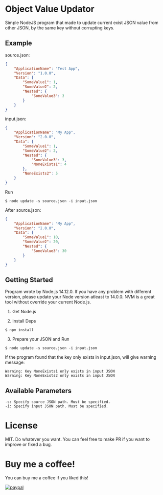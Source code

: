 # Object Value Updator
Simple NodeJS program that made to update current exist JSON value from other JSON, by the same key without corrupting keys.

## Example
source.json:

```json
{
    "ApplicationName": "Test App",
    "Version": "1.0.0",
    "Data": {
        "SomeValue1": 1,
        "SomeValue2": 2,
        "Nested": {
            "SomeValue3": 3
        }
    }
}
```

input.json:

```json
{
    "ApplicationName": "My App",
    "Version": "2.0.0",
    "Data": {
        "SomeValue1": 1,
        "SomeValue2": 2,
        "Nested": {
            "SomeValue3": 3,
            "NoneExists1": 4
        },
        "NoneExists2": 5
    }
}
```

Run

```
$ node update -s source.json -i input.json
```

After source.json:

```json
{
    "ApplicationName": "My App",
    "Version": "2.0.0",
    "Data": {
        "SomeValue1": 10,
        "SomeValue2": 20,
        "Nested": {
            "SomeValue3": 30
        }
    }
}
```

## Getting Started
Program wrote by Node.js 14.12.0. If you have any problem with different version, please update your Node version atleast to 14.0.0. NVM is a great tool without override your current Node.js.

1. Get Node.js

2. Install Deps
```
$ npm install
```

3. Prepare your JSON and Run
```
$ node update -s source.json -i input.json
```

If the program found that the key only exists in input.json, will give warning message:

```
Warning: Key NoneExists1 only exists in input JSON
Warning: Key NoneExists2 only exists in input JSON
```

## Available Parameters

```
-s: Specify source JSON path. Must be specified.
-i: Specify input JSON path. Must be specified.
```

# License
MIT. Do whatever you want. You can feel free to make PR if you want to improve or fixed a bug.

# Buy me a coffee!
You can buy me a coffee if you liked this!

[![paypal](https://www.paypalobjects.com/en_US/i/btn/btn_donateCC_LG.gif)](https://www.paypal.com/cgi-bin/webscr?cmd=_s-xclick&hosted_button_id=PVXTU5FJNBLDS)
